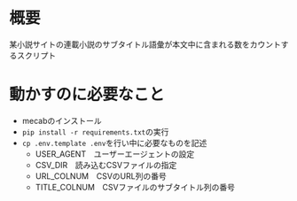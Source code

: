 # 概要
某小説サイトの連載小説のサブタイトル語彙が本文中に含まれる数をカウントするスクリプト

# 動かすのに必要なこと
- mecabのインストール  
- `pip install -r requirements.txt`の実行
- `cp .env.template .env`を行い中に必要なものを記述
  - USER_AGENT　ユーザーエージェントの設定
  - CSV_DIR　読み込むCSVファイルの指定
  - URL_COLNUM　CSVのURL列の番号
  - TITLE_COLNUM　CSVファイルのサブタイトル列の番号
